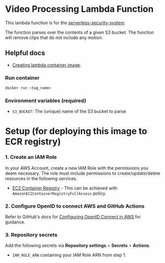 # Video Processing Lambda Function
This lambda function is for the [serverless-security-system](https://github.com/cal-overflow/serverless-security-system).

The function parses over the contents of a given S3 bucket. The function will remove clips that do not include any motion.

## Helpful docs
  - [Creating lambda container image](https://docs.aws.amazon.com/lambda/latest/dg/images-create.html).

### Run container
```bash
docker run <tag_name>
```

### Environment variables (required)
- `S3_BUCKET`: The (unique) name of the S3 bucket to parse


# Setup (for deploying this image to ECR registry)
### 1. Create an IAM Role
In your AWS Account, create a new IAM Role with the permissions you deem necessary. The role must include permissions to create/update/delete resources in the following services.

  - [EC2 Container Registry](https://aws.amazon.com/ecr/) - This can be achieved with `AmazonEC2ContainerRegistryFullAccess` policy.

### 2. Configure OpenID to connect AWS and GitHub Actions
Refer to GitHub's docs for [Configuring OpenID Connect in AWS](https://docs.github.com/en/actions/deployment/security-hardening-your-deployments/configuring-openid-connect-in-amazon-web-services) for guidance.

### 3. Repository secrets
Add the following secrets via **Repository settings** > **Secrets** > **Actions**.

  - `IAM_ROLE_ARN` containing your IAM Role ARN from step 1.

